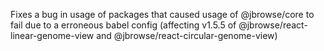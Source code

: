 Fixes a bug in usage of packages that caused usage of @jbrowse/core to fail due
to a erroneous babel config (affecting v1.5.5 of
@jbrowse/react-linear-genome-view and @jbrowse/react-circular-genome-view)
